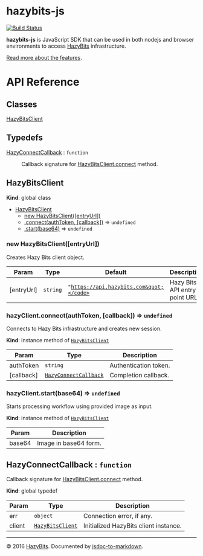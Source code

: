 # hazybits-js

[![Build Status](https://travis-ci.org/hazy-bits/hazybits-js.svg?branch=master)](https://travis-ci.org/hazy-bits/hazybits-js)

**hazybits-js** is JavaScript SDK that can be used in both nodejs and browser environments to access
[HazyBits](https://hazybits.com) infrastructure.

[Read more about the features](https://hazybits.com).

# API Reference

## Classes

<dl>
<dt><a href="#HazyBitsClient">HazyBitsClient</a></dt>
<dd></dd>
</dl>

## Typedefs

<dl>
<dt><a href="#HazyConnectCallback">HazyConnectCallback</a> : <code>function</code></dt>
<dd><p>Callback signature for <a href="HazyBitsClient.connect">HazyBitsClient.connect</a> method.</p>
</dd>
</dl>

<a name="HazyBitsClient"></a>

## HazyBitsClient
**Kind**: global class  

* [HazyBitsClient](#HazyBitsClient)
    * [new HazyBitsClient([entryUrl])](#new_HazyBitsClient_new)
    * [.connect(authToken, [callback])](#HazyBitsClient+connect) ⇒ <code>undefined</code>
    * [.start(base64)](#HazyBitsClient+start) ⇒ <code>undefined</code>

<a name="new_HazyBitsClient_new"></a>

### new HazyBitsClient([entryUrl])
Creates Hazy Bits client object.


| Param | Type | Default | Description |
| --- | --- | --- | --- |
| [entryUrl] | <code>string</code> | <code>&quot;https://api.hazybits.com&quot;</code> | Hazy Bits API entry point URL. |

<a name="HazyBitsClient+connect"></a>

### hazyClient.connect(authToken, [callback]) ⇒ <code>undefined</code>
Connects to Hazy Bits infrastructure and creates new session.

**Kind**: instance method of <code>[HazyBitsClient](#HazyBitsClient)</code>  

| Param | Type | Description |
| --- | --- | --- |
| authToken | <code>string</code> | Authentication token. |
| [callback] | <code>[HazyConnectCallback](#HazyConnectCallback)</code> | Completion callback. |

<a name="HazyBitsClient+start"></a>

### hazyClient.start(base64) ⇒ <code>undefined</code>
Starts processing workflow using provided image as input.

**Kind**: instance method of <code>[HazyBitsClient](#HazyBitsClient)</code>  

| Param | Description |
| --- | --- |
| base64 | Image in base64 form. |

<a name="HazyConnectCallback"></a>

## HazyConnectCallback : <code>function</code>
Callback signature for [HazyBitsClient.connect](HazyBitsClient.connect) method.

**Kind**: global typedef  

| Param | Type | Description |
| --- | --- | --- |
| err | <code>object</code> | Connection error, if any. |
| client | <code>[HazyBitsClient](#HazyBitsClient)</code> | Initialized HazyBits client instance. |


* * *

&copy; 2016 [HazyBits](https://hazybits.com). Documented by [jsdoc-to-markdown](https://github.com/75lb/jsdoc-to-markdown).
